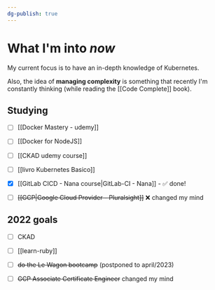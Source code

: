 ```yaml
---
dg-publish: true
---
```

# What I'm into *now*

My current focus is to have an in-depth knowledge of Kubernetes.

Also, the idea of **managing complexity** is something that recently I'm constantly thinking (while reading the [[Code Complete]] book).

## Studying

- [ ] [[Docker Mastery - udemy]]
- [ ] [[Docker for NodeJS]]
- [ ] [[CKAD udemy course]]
- [ ] [[livro Kubernetes Basico]]
- [x] [[GitLab CICD - Nana course|GitLab-CI - Nana]] - ✅ done!
- [ ] ~~[[GCP|Google Cloud Provider - Pluralsight]]~~ ❌ changed my mind


## 2022 goals

- [ ] CKAD
- [ ] [[learn-ruby]]
- [ ] ~~do the Le Wagon bootcamp~~ (postponed to april/2023)
- [ ] ~~GCP Associate Certificate Engineer~~ changed my mind

